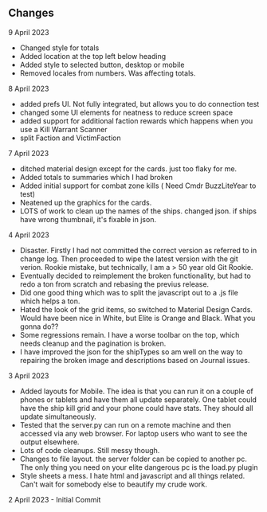 ## Changes 
9 April 2023
- Changed style for totals
- Added location at the top left below heading
- Added style to selected button, desktop or mobile
- Removed locales from numbers.  Was affecting totals.



8 April 2023
- added prefs UI.  Not fully integrated, but allows you to do connection test 
- changed some UI elements for neatness to reduce screen space
- added support for additional faction rewards which happens when you use a Kill Warrant Scanner
- split Faction and VictimFaction

7 April 2023 
- ditched material design except for the cards.  just too flaky for me.  
- Added totals to summaries which I had broken
- Added initial support for combat zone kills ( Need Cmdr BuzzLiteYear to test) 
- Neatened up the graphics for the cards.
- LOTS of work to clean up the names of the ships.  changed json.  if ships have wrong thumbnail, it's fixable in json.

4 April 2023 
- Disaster.  Firstly I had not committed the correct version as referred to in change log.  Then proceeded to wipe the latest version with the git verion.  Rookie mistake, but technically, I am a > 50 year old Git Rookie. 
- Eventually decided to reimplement the broken functionality, but had to redo a ton from scratch and rebasing the previus release.  
- Did one good thing which was to split the javascript out to a .js file which helps a ton.
- Hated the look of the grid items, so switched to Material Design Cards.  Would have been nice in White, but Elite is Orange and Black.  What you gonna do??
- Some regressions remain.  I have a worse toolbar on the top, which needs cleanup and the pagination is broken.  
- I have improved the json for the shipTypes so am well on the way to repairing the broken image and descriptions based on Journal issues.

3 April 2023 
- Added layouts for Mobile.  The idea is that you can run it on a couple of phones or tablets and have them all update separately.  One tablet could have  the ship kill grid and your phone could have stats.  They should all update simultaneously.
- Tested that the server.py can run on a remote machine and then accessed via any web browser.  For laptop users who want to see the output elsewhere.
- Lots of code cleanups.  Still messy though.
- Changes to file layout.   the server folder can be copied to another pc.  The only thing you need on your elite dangerous pc is the load.py plugin
- Style sheets a mess.  I hate html and javascript and all things related.  Can't wait for somebody else to beautify my crude work.

2 April 2023 - Initial Commit
